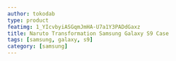 ```yaml
---
author: tokodab
type: product
featimg: 1_YIcvbyiASGqmJmHA-U7a1Y3PADdGaxz
title: Naruto Transformation Samsung Galaxy S9 Case
tags: [samsung, galaxy, s9]
category: [samsung]
---
```

